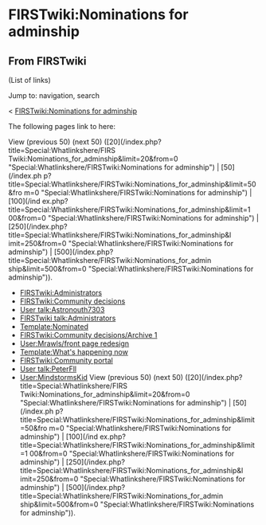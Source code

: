 # FIRSTwiki:Nominations for adminship

## From FIRSTwiki

(List of links)

Jump to: navigation, search

< [FIRSTwiki:Nominations for adminship](/index.php?title=FIRSTwiki:Nominations_for_adminship&redirect=no "FIRSTwiki:Nominations for adminship")

The following pages link to here:

View (previous 50) (next 50) ([20](/index.php?title=Special:Whatlinkshere/FIRS
Twiki:Nominations_for_adminship&limit=20&from=0 "Special:Whatlinkshere/FIRSTwiki:Nominations for adminship") | [50](/index.ph
p?title=Special:Whatlinkshere/FIRSTwiki:Nominations_for_adminship&limit=50&fro
m=0 "Special:Whatlinkshere/FIRSTwiki:Nominations for adminship") | [100](/ind
ex.php?title=Special:Whatlinkshere/FIRSTwiki:Nominations_for_adminship&limit=1
00&from=0 "Special:Whatlinkshere/FIRSTwiki:Nominations for adminship") | [250](/index.php?title=Special:Whatlinkshere/FIRSTwiki:Nominations_for_adminship&l
imit=250&from=0 "Special:Whatlinkshere/FIRSTwiki:Nominations for adminship") | [500](/index.php?title=Special:Whatlinkshere/FIRSTwiki:Nominations_for_admin
ship&limit=500&from=0 "Special:Whatlinkshere/FIRSTwiki:Nominations for
adminship")).

- [FIRSTwiki:Administrators](FIRSTwiki:Administrators "FIRSTwiki:Administrators")
- [FIRSTwiki:Community decisions](FIRSTwiki:Community_decisions "FIRSTwiki:Community decisions")
- [User talk:Astronouth7303](User_talk:Astronouth7303 "User talk:Astronouth7303")
- [FIRSTwiki talk:Administrators](FIRSTwiki_talk:Administrators "FIRSTwiki talk:Administrators")
- [Template:Nominated](Template:Nominated "Template:Nominated")
- [FIRSTwiki:Community decisions/Archive 1](FIRSTwiki:Community_decisions/Archive_1 "FIRSTwiki:Community decisions/Archive 1")
- [User:Mrawls/front page redesign](User:Mrawls/front_page_redesign "User:Mrawls/front page redesign")
- [Template:What's happening now](Template:What%27s_happening_now "Template:What's happening now")
- [FIRSTwiki:Community portal](FIRSTwiki:Community_portal "FIRSTwiki:Community portal")
- [User talk:PeterFll](User_talk:PeterFll "User talk:PeterFll")
- [User:MindstormsKid](User:MindstormsKid "User:MindstormsKid") View (previous 50) (next 50) ([20](/index.php?title=Special:Whatlinkshere/FIRS
  Twiki:Nominations_for_adminship&limit=20&from=0 "Special:Whatlinkshere/FIRSTwiki:Nominations for adminship") | [50](/index.ph
  p?title=Special:Whatlinkshere/FIRSTwiki:Nominations_for_adminship&limit=50&fro
  m=0 "Special:Whatlinkshere/FIRSTwiki:Nominations for adminship") | [100](/ind
  ex.php?title=Special:Whatlinkshere/FIRSTwiki:Nominations_for_adminship&limit=1
  00&from=0 "Special:Whatlinkshere/FIRSTwiki:Nominations for adminship") | [250](/index.php?title=Special:Whatlinkshere/FIRSTwiki:Nominations_for_adminship&l
  imit=250&from=0 "Special:Whatlinkshere/FIRSTwiki:Nominations for adminship") | [500](/index.php?title=Special:Whatlinkshere/FIRSTwiki:Nominations_for_admin
  ship&limit=500&from=0 "Special:Whatlinkshere/FIRSTwiki:Nominations for
  adminship")).
